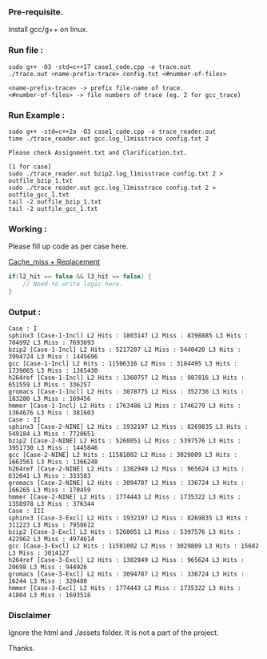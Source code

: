 ### Pre-requisite.

Install gcc/g++ on linux.

### Run file :

```
sudo g++ -O3 -std=c++17 case1_code.cpp -o trace.out
./trace.out <name-prefix-trace> config.txt <#number-of-files>
```
```
<name-prefix-trace> -> prefix file-name of trace.
<#number-of-files> -> file numbers of trace (eg. 2 for gcc_trace) 
```

### Run Example :
```
sudo g++ -std=c++2a -O3 case1_code.cpp -o trace_reader.out
time ./trace_reader.out gcc.log_l1misstrace config.txt 2
```

```Please check Assignment.txt and Clarification.txt.```

```
[1 for case]
sudo ./trace_reader.out bzip2.log_l1misstrace config.txt 2 > outfile_bzip_1.txt
sudo ./trace_reader.out gcc.log_l1misstrace config.txt 2 > outfile_gcc_1.txt
tail -2 outfile_bzip_1.txt
tail -2 outfile_gcc_1.txt
```

### Working : 


Please fill up code as per case here. 

[Cache_miss + Replacement](https://github.com/codersguild/cse-906-website/blob/ec7c1ea7268475e0e3c020b7455ffb7f6d0a0f3d/code.cpp#L156)

```cpp
if(l2_hit == false && l3_hit == false) {
    // Need to write logic here.
}
 ```
 ### Output : 
 
```
Case : I
sphinx3 [Case-1-Incl] L2 Hits : 1803147 L2 Miss : 8398885 L3 Hits : 704992 L3 Miss : 7693893
bzip2 [Case-1-Incl] L2 Hits : 5217207 L2 Miss : 5440420 L3 Hits : 3994724 L3 Miss : 1445696
gcc [Case-1-Incl] L2 Hits : 11506316 L2 Miss : 3104495 L3 Hits : 1739065 L3 Miss : 1365430
h264ref [Case-1-Incl] L2 Hits : 1360757 L2 Miss : 987816 L3 Hits : 651559 L3 Miss : 336257
gromacs [Case-1-Incl] L2 Hits : 3078775 L2 Miss : 352736 L3 Hits : 183280 L3 Miss : 169456
hmmer [Case-1-Incl] L2 Hits : 1763486 L2 Miss : 1746279 L3 Hits : 1364676 L3 Miss : 381603
Case : II
sphinx3 [Case-2-NINE] L2 Hits : 1932197 L2 Miss : 8269835 L3 Hits : 549184 L3 Miss : 7720651
bzip2 [Case-2-NINE] L2 Hits : 5260051 L2 Miss : 5397576 L3 Hits : 3951730 L3 Miss : 1445846
gcc [Case-2-NINE] L2 Hits : 11581002 L2 Miss : 3029809 L3 Hits : 1663561 L3 Miss : 1366248
h264ref [Case-2-NINE] L2 Hits : 1382949 L2 Miss : 965624 L3 Hits : 632041 L3 Miss : 333583
gromacs [Case-2-NINE] L2 Hits : 3094787 L2 Miss : 336724 L3 Hits : 166265 L3 Miss : 170459
hmmer [Case-2-NINE] L2 Hits : 1774443 L2 Miss : 1735322 L3 Hits : 1358978 L3 Miss : 376344
Case : III
sphinx3 [Case-3-Excl] L2 Hits : 1932197 L2 Miss : 8269835 L3 Hits : 311223 L3 Miss : 7958612
bzip2 [Case-3-Excl] L2 Hits : 5260051 L2 Miss : 5397576 L3 Hits : 422962 L3 Miss : 4974614
gcc [Case-3-Excl] L2 Hits : 11581002 L2 Miss : 3029809 L3 Hits : 15682 L3 Miss : 3014127
h264ref [Case-3-Excl] L2 Hits : 1382949 L2 Miss : 965624 L3 Hits : 20698 L3 Miss : 944926
gromacs [Case-3-Excl] L2 Hits : 3094787 L2 Miss : 336724 L3 Hits : 16244 L3 Miss : 320480
hmmer [Case-3-Excl] L2 Hits : 1774443 L2 Miss : 1735322 L3 Hits : 41804 L3 Miss : 1693518
```

 
### Disclaimer

Ignore the html and ./assets folder. 
It is not a part of the project.

Thanks.
